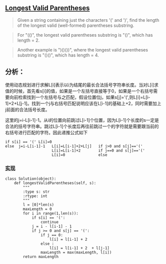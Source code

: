 ## [Longest Valid Parentheses](https://leetcode.com/problems/longest-valid-parentheses/#/description)

>Given a string containing just the characters '(' and ')', find the length of the longest valid (well-formed) parentheses substring.

>For "(()", the longest valid parentheses substring is "()", which has length = 2.

>Another example is ")()())", where the longest valid parentheses substring is "()()", which has length = 4.

## 分析：

使用动态规划进行求解L[i]表示以i为结尾的最长合法括号字符串长度。当对L[i]求值的时候，首先看s[i]的值，如果是一个左括号直接等于0，如果是一个右括号需要向前检索找到一个左括号与之匹配，假设位置位j，如果s[j]='(',则L[i]=L[i-1]+2+L[j-1]。找到一个j与右括号匹配说明应该在L[i-1]的基础上+2，同时需要加上j前面的合法括号长度。

这里的j=i-L[i-1]-1。从i的位置向前跳过L[i-1]个位置，因为L[i-1]个长度的s一定是合法的括号字符串。跳过L[i-1]个长度后再往前跳过一个的字符就是需要跟当前的右括号进行匹配的字符。因此递推公式如下

```
if s[i] == '(' L[i]=0
else  j=i-L[i-1]-1   L[i]=L[i-1]+2+L[j]   if j>0 and s[j]=='('
                     L[i]=L[i-1]+2        if j==0 and s[j]=='('
                     L[i]=0               else
```
### [实现](../sourcecode/LongestValidParentheses.py)
```
class Solution(object):
    def longestValidParentheses(self, s):
        """
        :type s: str
        :rtype: int
        """
        l = [0]*len(s)                                                
        maxLength = 0
        for i in range(1,len(s)):
            if s[i] == '(':
                continue
            j = i - l[i-1] - 1
            if j >= 0 and s[j] == '(':
                if j == 0:
                    l[i] = l[i-1] + 2 
                else :
                    l[i] = l[i-1] + 2  + l[j-1]
                maxLength = max(maxLength, l[i])
        return maxLength
```
